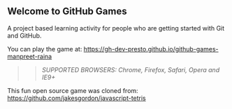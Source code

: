## Welcome to GitHub Games

A project based learning activity for people who are getting started with Git and GitHub.

You can play the game at: https://gh-dev-presto.github.io/github-games-manpreet-raina

>> _*SUPPORTED BROWSERS*: Chrome, Firefox, Safari, Opera and IE9+_

This fun open source game was cloned from: https://github.com/jakesgordon/javascript-tetris
